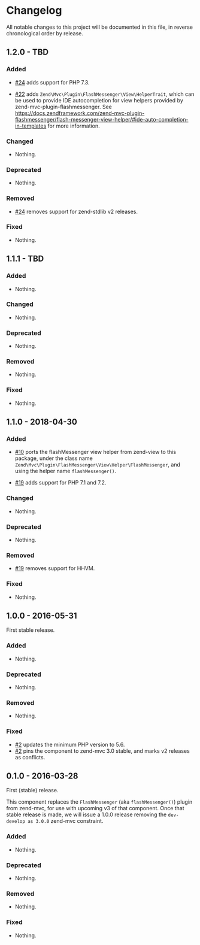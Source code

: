 # Changelog

All notable changes to this project will be documented in this file, in reverse chronological order by release.

## 1.2.0 - TBD

### Added

- [#24](https://github.com/zendframework/zend-mvc-plugin-flashmessenger/pull/24) adds support for PHP 7.3.

- [#22](https://github.com/zendframework/zend-mvc-plugin-flashmessenger/pull/22) adds `Zend\Mvc\Plugin\FlashMessenger\View\HelperTrait`,
  which can be used to provide IDE autocompletion for view helpers
  provided by zend-mvc-plugin-flashmessenger. See
  https://docs.zendframework.com/zend-mvc-plugin-flashmessenger/flash-messenger-view-helper/#ide-auto-completion-in-templates
  for more information.

### Changed

- Nothing.

### Deprecated

- Nothing.

### Removed

- [#24](https://github.com/zendframework/zend-mvc-plugin-flashmessenger/pull/24) removes support for zend-stdlib v2 releases.

### Fixed

- Nothing.

## 1.1.1 - TBD

### Added

- Nothing.

### Changed

- Nothing.

### Deprecated

- Nothing.

### Removed

- Nothing.

### Fixed

- Nothing.

## 1.1.0 - 2018-04-30

### Added

- [#10](https://github.com/zendframework/zend-mvc-plugin-flashmessenger/pull/10) ports the flashMessenger view helper from zend-view to this package, under the
  class name `Zend\Mvc\Plugin\FlashMessenger\View\Helper\FlashMessenger`, and using the helper name
  `flashMessenger()`.

- [#19](https://github.com/zendframework/zend-mvc-plugin-flashmessenger/pull/19) adds support for PHP 7.1 and 7.2.

### Changed

- Nothing.

### Deprecated

- Nothing.

### Removed

- [#19](https://github.com/zendframework/zend-mvc-plugin-flashmessenger/pull/19) removes support for HHVM.

### Fixed

- Nothing.

## 1.0.0 - 2016-05-31

First stable release.

### Added

- Nothing.

### Deprecated

- Nothing.

### Removed

- Nothing.

### Fixed

- [#2](https://github.com/zendframework/zend-mvc-plugin-flashmessenger/pull/2)
  updates the minimum PHP version to 5.6.
- [#2](https://github.com/zendframework/zend-mvc-plugin-flashmessenger/pull/2)
  pins the component to zend-mvc 3.0 stable, and marks v2 releases as conflicts.

## 0.1.0 - 2016-03-28

First (stable) release.

This component replaces the `FlashMessenger` (aka `flashMessenger()`) plugin from
zend-mvc, for use with upcoming v3 of that component. Once that stable release
is made, we will issue a 1.0.0 release removing the `dev-develop as 3.0.0`
zend-mvc constraint.

### Added

- Nothing.

### Deprecated

- Nothing.

### Removed

- Nothing.

### Fixed

- Nothing.
